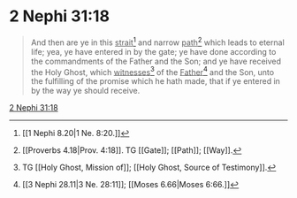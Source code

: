 # 2 Nephi 31:18

> And then are ye in this <u>strait</u>[^a] and narrow <u>path</u>[^b] which leads to eternal life; yea, ye have entered in by the gate; ye have done according to the commandments of the Father and the Son; and ye have received the Holy Ghost, which <u>witnesses</u>[^c] of the <u>Father</u>[^d] and the Son, unto the fulfilling of the promise which he hath made, that if ye entered in by the way ye should receive.

[2 Nephi 31:18](https://www.churchofjesuschrist.org/study/scriptures/bofm/2-ne/31?lang=eng&id=p18#p18)


[^a]: [[1 Nephi 8.20|1 Ne. 8:20.]]
[^b]: [[Proverbs 4.18|Prov. 4:18]]. TG [[Gate]]; [[Path]]; [[Way]].
[^c]: TG [[Holy Ghost, Mission of]]; [[Holy Ghost, Source of Testimony]].
[^d]: [[3 Nephi 28.11|3 Ne. 28:11]]; [[Moses 6.66|Moses 6:66.]]
